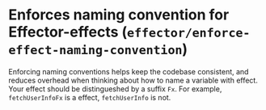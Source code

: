 # Enforces naming convention for Effector-effects (`effector/enforce-effect-naming-convention`)

Enforcing naming conventions helps keep the codebase consistent, and reduces overhead when thinking about how to name a variable with effect. Your effect should be distingueshed by a suffix `Fx`. For example, `fetchUserInfoFx` is a effect, `fetchUserInfo` is not.
